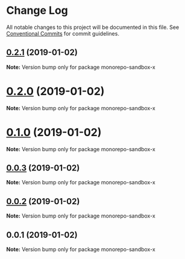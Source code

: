 # Change Log

All notable changes to this project will be documented in this file.
See [Conventional Commits](https://conventionalcommits.org) for commit guidelines.

## [0.2.1](https://github.com/azu/monorepo-sandbox/compare/monorepo-sandbox-x@0.2.0...monorepo-sandbox-x@0.2.1) (2019-01-02)

**Note:** Version bump only for package monorepo-sandbox-x





# [0.2.0](https://github.com/azu/monorepo-sandbox/compare/monorepo-sandbox-x@0.1.0...monorepo-sandbox-x@0.2.0) (2019-01-02)

**Note:** Version bump only for package monorepo-sandbox-x





# [0.1.0](https://github.com/azu/monorepo-sandbox/compare/monorepo-sandbox-x@0.0.1...monorepo-sandbox-x@0.1.0) (2019-01-02)

**Note:** Version bump only for package monorepo-sandbox-x





## [0.0.3](https://github.com/azu/monorepo-sandbox/compare/monorepo-sandbox-x@0.0.1...monorepo-sandbox-x@0.0.3) (2019-01-02)

**Note:** Version bump only for package monorepo-sandbox-x





## [0.0.2](https://github.com/azu/monorepo-sandbox/compare/monorepo-sandbox-x@0.0.1...monorepo-sandbox-x@0.0.2) (2019-01-02)

**Note:** Version bump only for package monorepo-sandbox-x





## 0.0.1 (2019-01-02)

**Note:** Version bump only for package monorepo-sandbox-x
